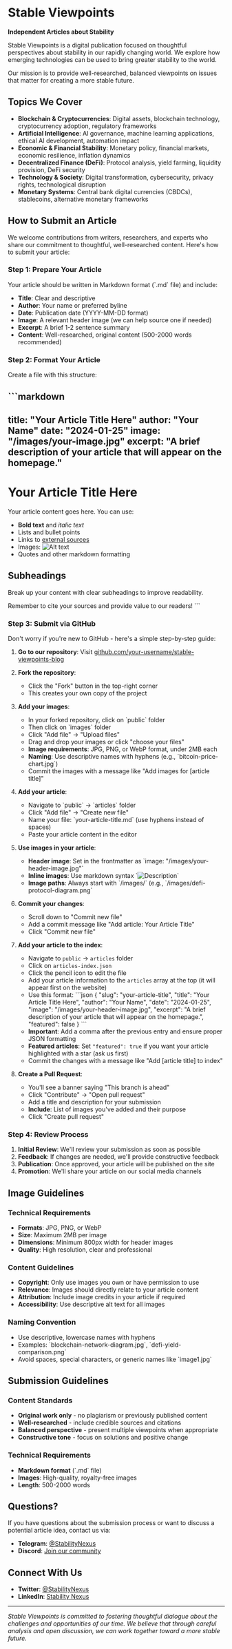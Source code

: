 # Stable Viewpoints

**Independent Articles about Stability**

Stable Viewpoints is a digital publication focused on thoughtful perspectives about stability in our rapidly changing world. We explore how emerging technologies can be used to bring greater stability to the world.

Our mission is to provide well-researched, balanced viewpoints on issues that matter for creating a more stable future.

## Topics We Cover

- **Blockchain & Cryptocurrencies**: Digital assets, blockchain technology, cryptocurrency adoption, regulatory frameworks
- **Artificial Intelligence**: AI governance, machine learning applications, ethical AI development, automation impact
- **Economic & Financial Stability**: Monetary policy, financial markets, economic resilience, inflation dynamics
- **Decentralized Finance (DeFi)**: Protocol analysis, yield farming, liquidity provision, DeFi security
- **Technology & Society**: Digital transformation, cybersecurity, privacy rights, technological disruption
- **Monetary Systems**: Central bank digital currencies (CBDCs), stablecoins, alternative monetary frameworks

## How to Submit an Article

We welcome contributions from writers, researchers, and experts who share our commitment to thoughtful, well-researched content. Here's how to submit your article:

### Step 1: Prepare Your Article

Your article should be written in Markdown format (\`.md\` file) and include:

- **Title**: Clear and descriptive
- **Author**: Your name or preferred byline
- **Date**: Publication date (YYYY-MM-DD format)
- **Image**: A relevant header image (we can help source one if needed)
- **Excerpt**: A brief 1-2 sentence summary
- **Content**: Well-researched, original content (500-2000 words recommended)

### Step 2: Format Your Article

Create a file with this structure:

\`\`\`markdown
---
title: "Your Article Title Here"
author: "Your Name"
date: "2024-01-25"
image: "/images/your-image.jpg"
excerpt: "A brief description of your article that will appear on the homepage."
---

# Your Article Title Here

Your article content goes here. You can use:

- **Bold text** and *italic text*
- Lists and bullet points
- Links to [external sources](https://example.com)
- Images: ![Alt text](/images/image-name.jpg)
- Quotes and other markdown formatting

## Subheadings

Break up your content with clear subheadings to improve readability.

Remember to cite your sources and provide value to our readers!
\`\`\`

### Step 3: Submit via GitHub

Don't worry if you're new to GitHub - here's a simple step-by-step guide:

1. **Go to our repository**: Visit [github.com/your-username/stable-viewpoints-blog](https://github.com/your-username/stable-viewpoints-blog)

2. **Fork the repository**: 
   - Click the "Fork" button in the top-right corner
   - This creates your own copy of the project

3. **Add your images**:
   - In your forked repository, click on \`public\` folder
   - Then click on \`images\` folder
   - Click "Add file" → "Upload files"
   - Drag and drop your images or click "choose your files"
   - **Image requirements**: JPG, PNG, or WebP format, under 2MB each
   - **Naming**: Use descriptive names with hyphens (e.g., \`bitcoin-price-chart.jpg\`)
   - Commit the images with a message like "Add images for [article title]"

4. **Add your article**:
   - Navigate to \`public\` → \`articles\` folder
   - Click "Add file" → "Create new file"
   - Name your file: \`your-article-title.md\` (use hyphens instead of spaces)
   - Paste your article content in the editor

5. **Use images in your article**:
   - **Header image**: Set in the frontmatter as \`image: "/images/your-header-image.jpg"\`
   - **Inline images**: Use markdown syntax \`![Description](/images/your-image.jpg)\`
   - **Image paths**: Always start with \`/images/\` (e.g., \`/images/defi-protocol-diagram.png\`

6. **Commit your changes**:
   - Scroll down to "Commit new file"
   - Add a commit message like "Add article: Your Article Title"
   - Click "Commit new file"

7. **Add your article to the index**:
   - Navigate to `public` → `articles` folder
   - Click on `articles-index.json`
   - Click the pencil icon to edit the file
   - Add your article information to the `articles` array at the top (it will appear first on the website)
   - Use this format:
   \`\`\`json
   {
     "slug": "your-article-title",
     "title": "Your Article Title Here",
     "author": "Your Name",
     "date": "2024-01-25",
     "image": "/images/your-header-image.jpg",
     "excerpt": "A brief description of your article that will appear on the homepage.",
     "featured": false
   }
   \`\`\`
   - **Important**: Add a comma after the previous entry and ensure proper JSON formatting
   - **Featured articles**: Set `"featured": true` if you want your article highlighted with a star (ask us first)
   - Commit the changes with a message like "Add [article title] to index"

8. **Create a Pull Request**:
   - You'll see a banner saying "This branch is ahead"
   - Click "Contribute" → "Open pull request"
   - Add a title and description for your submission
   - **Include**: List of images you've added and their purpose
   - Click "Create pull request"

### Step 4: Review Process

1. **Initial Review**: We'll review your submission as soon as possible
2. **Feedback**: If changes are needed, we'll provide constructive feedback
3. **Publication**: Once approved, your article will be published on the site
4. **Promotion**: We'll share your article on our social media channels

## Image Guidelines

### Technical Requirements
- **Formats**: JPG, PNG, or WebP
- **Size**: Maximum 2MB per image
- **Dimensions**: Minimum 800px width for header images
- **Quality**: High resolution, clear and professional

### Content Guidelines
- **Copyright**: Only use images you own or have permission to use
- **Relevance**: Images should directly relate to your article content
- **Attribution**: Include image credits in your article if required
- **Accessibility**: Use descriptive alt text for all images

### Naming Convention
- Use descriptive, lowercase names with hyphens
- Examples: \`blockchain-network-diagram.jpg\`, \`defi-yield-comparison.png\`
- Avoid spaces, special characters, or generic names like \`image1.jpg\`

## Submission Guidelines

### Content Standards
- **Original work only** - no plagiarism or previously published content
- **Well-researched** - include credible sources and citations
- **Balanced perspective** - present multiple viewpoints when appropriate
- **Constructive tone** - focus on solutions and positive change

### Technical Requirements
- **Markdown format** (\`.md\` file)
- **Images**: High-quality, royalty-free images
- **Length**: 500-2000 words

## Questions?

If you have questions about the submission process or want to discuss a potential article idea, contact us via:

- **Telegram**: [@StabilityNexus](https://t.me/StabilityNexus)
- **Discord**: [Join our community](https://discord.gg/fuuWX4AbJt)

## Connect With Us

- **Twitter**: [@StabilityNexus](https://twitter.com/StabilityNexus)
- **LinkedIn**: [Stability Nexus](https://www.linkedin.com/company/stability-nexus/)

---

*Stable Viewpoints is committed to fostering thoughtful dialogue about the challenges and opportunities of our time. We believe that through careful analysis and open discussion, we can work together toward a more stable future.*
